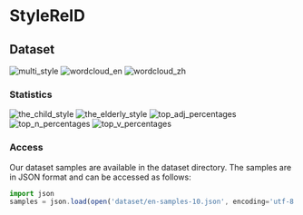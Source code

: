 # StyleReID

## Dataset
![multi_style](./imgs/multi_style.png)
![wordcloud_en](./imgs/wordcloud_en.png)
![wordcloud_zh](./imgs/wordcloud_zh.png)

### Statistics
![the_child_style](./imgs/the_child_style.png)
![the_elderly_style](./imgs/the_elderly_style.png)
![top_adj_percentages](./imgs/top_adj_percentages.png)
![top_n_percentages](./imgs/top_n_percentages.png)
![top_v_percentages](./imgs/top_v_percentages.png)

### Access
Our dataset samples are available in the dataset directory. The samples are in JSON format and can be accessed as follows:

```javascript
import json
samples = json.load(open('dataset/en-samples-10.json', encoding='utf-8'))
